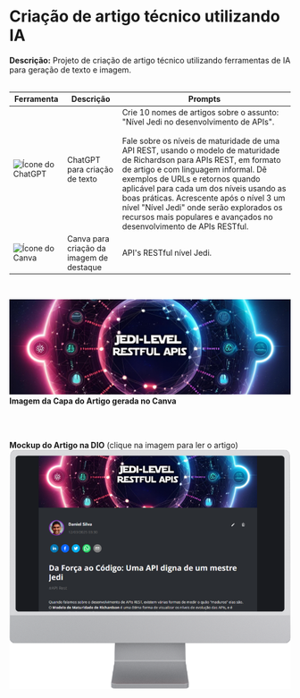 # Criação de artigo técnico utilizando IA

**Descrição:** Projeto de criação de artigo técnico utilizando ferramentas de IA para geração de texto e imagem.<br><br>

| Ferramenta | Descrição | Prompts |
|------------|-----------|--------|
| ![Ícone do ChatGPT](https://upload.wikimedia.org/wikipedia/commons/0/04/ChatGPT_logo.svg) | ChatGPT para criação de texto | Crie 10 nomes de artigos sobre o assunto: "Nível Jedi no desenvolvimento de APIs".<br><br>Fale sobre os níveis de maturidade de uma API REST, usando o modelo de maturidade de Richardson para APIs REST, em formato de artigo e com linguagem informal. Dê exemplos de URLs e retornos quando aplicável para cada um dos níveis usando as boas práticas. Acrescente após o nível 3 um nível "Nível Jedi" onde serão explorados os recursos mais populares e avançados no desenvolvimento de APIs RESTful. |
| ![Ícone do Canva](https://static.canva.com/web/images/8439b51bb7a19f6e65ce1064bc37c197.svg) | Canva para criação da imagem de destaque | API's RESTful nível Jedi. |

<br>

![Capa do Artigo](./dio-article-cover.png)
**Imagem da Capa do Artigo gerada no Canva**

<br><br>

**Mockup do Artigo na DIO** (clique na imagem para ler o artigo)
[![Mockup do Artigo](./dio-article-mockup.png)](https://web.dio.me/articles/da-forca-ao-codigo-uma-api-digna-de-um-mestre-jedi-c2e34a0d49d7?back=/articles)
